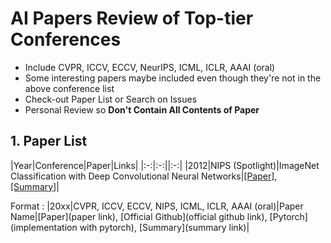 # AI Papers Review of Top-tier Conferences
- Include CVPR, ICCV, ECCV, NeurIPS, ICML, ICLR, AAAI (oral)
- Some interesting papers maybe included even though they're not in the above conference list
- Check-out Paper List or Search on Issues
- Personal Review so **Don't Contain All Contents of Paper**

## 1. Paper List
|Year|Conference|Paper|Links|
|:-:|:-:||:-:|
|2012|NIPS (Spotlight)|ImageNet Classification with Deep Convolutional Neural Networks|[[Paper]](https://papers.nips.cc/paper/2012/file/c399862d3b9d6b76c8436e924a68c45b-Paper.pdf), [[Summary]](https://github.com/Jasonlee1995/AI_Papers/issues/1)|

Format : |20xx|CVPR, ICCV, ECCV, NIPS, ICML, ICLR, AAAI (oral)|Paper Name|[Paper](paper link), [Official Github](official github link), [Pytorch](implementation with pytorch), [Summary](summary link)|
